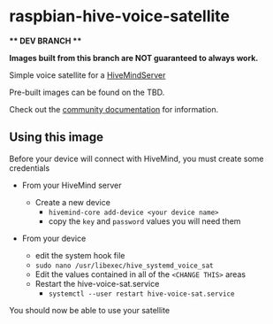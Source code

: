 # raspbian-hive-voice-satellite

<strong>** DEV BRANCH **</strong>

<strong>Images built from this branch are NOT guaranteed to always work.</strong>

Simple voice satellite for a [HiveMindServer](https://github.com/JarbasHiveMind/HiveMind-core)

Pre-built images can be found on the TBD.

Check out the [community documentation](https://jarbashivemind.github.io/HiveMind-community-docs/) for information.

## Using this image

Before your device will connect with HiveMind, you must create some credentials

- From your HiveMind server
  - Create a new device
    - `hivemind-core add-device <your device name>`
    - copy the `key` and `password` values you will need them

- From your device
  - edit the system hook file
  - `sudo nano /usr/libexec/hive_systemd_voice_sat`
  - Edit the values contained in all of the `<CHANGE THIS>` areas
  - Restart the hive-voice-sat.service
    - `systemctl --user restart hive-voice-sat.service`

You should now be able to use your satellite
